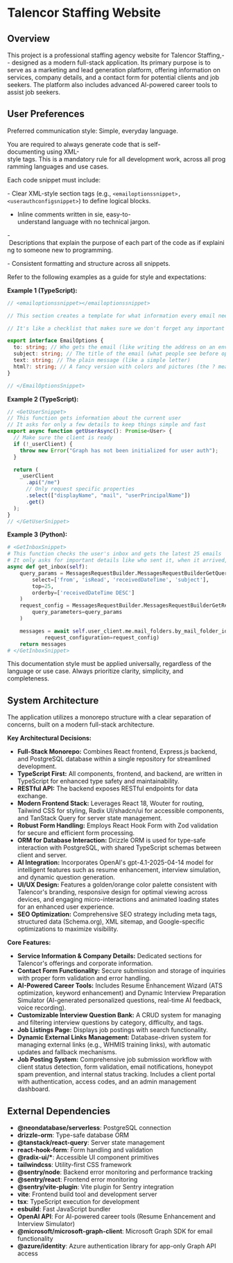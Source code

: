 # Talencor Staffing Website

## Overview

This project is a professional staffing agency website for Talencor Staffing,--
designed as a modern full-stack application. Its primary purpose is to serve as
a marketing and lead generation platform, offering information on services,
company details, and a contact form for potential clients and job seekers. The
platform also includes advanced AI-powered career tools to assist job seekers.

## User Preferences

Preferred communication style: Simple, everyday language.

You are required to always generate code that is self-documenting using XML-style tags. This is a mandatory rule for all development work, across all programming languages and use cases.

Each code snippet must include:

- Clear XML-style section tags (e.g., `<emailoptionssnippet>, <userauthconfigsnippet>`) to define logical blocks.

- Inline comments written in sie, easy-to-understand language with no technical jargon.

- Descriptions that explain the purpose of each part of the code as if explaining to someone new to programming.

- Consistent formatting and structure across all snippets.

Refer to the following examples as a guide for style and expectations:

**Example 1 (TypeScript):**

```typescript
// <emailoptionssnippet></emailoptionssnippet>

// This section creates a template for what information every email needs

// It's like a checklist that makes sure we don't forget any important parts of an email

export interface EmailOptions {
  to: string; // Who gets the email (like writing the address on an envelope)
  subject: string; // The title of the email (what people see before opening it)
  text: string; // The plain message (like a simple letter)
  html?: string; // A fancy version with colors and pictures (the ? means we don't always need this)
}

// </EmailOptionsSnippet>
```

**Example 2 (TypeScript):**

```typescript
// <GetUserSnippet>
// This function gets information about the current user
// It asks for only a few details to keep things simple and fast
export async function getUserAsync(): Promise<User> {
  // Make sure the client is ready
  if (!_userClient) {
    throw new Error("Graph has not been initialized for user auth");
  }

  return (
    _userClient
      .api("/me")
      // Only request specific properties
      .select(["displayName", "mail", "userPrincipalName"])
      .get()
  );
}
// </GetUserSnippet>
```

**Example 3 (Python):**

```python
# <GetInboxSnippet>
# This function checks the user's inbox and gets the latest 25 emails
# It only asks for important details like who sent it, when it arrived, and the subject
async def get_inbox(self):
    query_params = MessagesRequestBuilder.MessagesRequestBuilderGetQueryParameters(
        select=['from', 'isRead', 'receivedDateTime', 'subject'],
        top=25,
        orderby=['receivedDateTime DESC']
    )
    request_config = MessagesRequestBuilder.MessagesRequestBuilderGetRequestConfiguration(
        query_parameters=query_params
    )

    messages = await self.user_client.me.mail_folders.by_mail_folder_id('inbox').messages.get(
            request_configuration=request_config)
    return messages
# </GetInboxSnippet>
```

This documentation style must be applied universally, regardless of the language
or use case. Always prioritize clarity, simplicity, and completeness.

## System Architecture

The application utilizes a monorepo structure with a clear separation of
concerns, built on a modern full-stack architecture.

**Key Architectural Decisions:**

- **Full-Stack Monorepo:** Combines React frontend, Express.js backend, and
  PostgreSQL database within a single repository for streamlined development.
- **TypeScript First:** All components, frontend, and backend, are written in
  TypeScript for enhanced type safety and maintainability.
- **RESTful API:** The backend exposes RESTful endpoints for data exchange.
- **Modern Frontend Stack:** Leverages React 18, Wouter for routing, Tailwind
  CSS for styling, Radix UI/shadcn/ui for accessible components, and TanStack
  Query for server state management.
- **Robust Form Handling:** Employs React Hook Form with Zod validation for
  secure and efficient form processing.
- **ORM for Database Interaction:** Drizzle ORM is used for type-safe
  interaction with PostgreSQL, with shared TypeScript schemas between client and
  server.
- **AI Integration:** Incorporates OpenAI's gpt-4.1-2025-04-14 model for
  intelligent features such as resume enhancement, interview simulation, and
  dynamic question generation.
- **UI/UX Design:** Features a golden/orange color palette consistent with
  Talencor's branding, responsive design for optimal viewing across devices, and
  engaging micro-interactions and animated loading states for an enhanced user
  experience.
- **SEO Optimization:** Comprehensive SEO strategy including meta tags,
  structured data (Schema.org), XML sitemap, and Google-specific optimizations
  to maximize visibility.

**Core Features:**

- **Service Information & Company Details:** Dedicated sections for Talencor's
  offerings and corporate information.
- **Contact Form Functionality:** Secure submission and storage of inquiries
  with proper form validation and error handling.
- **AI-Powered Career Tools:** Includes Resume Enhancement Wizard (ATS
  optimization, keyword enhancement) and Dynamic Interview Preparation Simulator
  (AI-generated personalized questions, real-time AI feedback, voice recording).
- **Customizable Interview Question Bank:** A CRUD system for managing and
  filtering interview questions by category, difficulty, and tags.
- **Job Listings Page:** Displays job postings with search functionality.
- **Dynamic External Links Management:** Database-driven system for managing
  external links (e.g., WHMIS training links), with automatic updates and
  fallback mechanisms.
- **Job Posting System:** Comprehensive job submission workflow with client
  status detection, form validation, email notifications, honeypot spam
  prevention, and internal status tracking. Includes a client portal with
  authentication, access codes, and an admin management dashboard.

## External Dependencies

- **@neondatabase/serverless**: PostgreSQL connection
- **drizzle-orm**: Type-safe database ORM
- **@tanstack/react-query**: Server state management
- **react-hook-form**: Form handling and validation
- **@radix-ui/\***: Accessible UI component primitives
- **tailwindcss**: Utility-first CSS framework
- **@sentry/node**: Backend error monitoring and performance tracking
- **@sentry/react**: Frontend error monitoring
- **@sentry/vite-plugin**: Vite plugin for Sentry integration
- **vite**: Frontend build tool and development server
- **tsx**: TypeScript execution for development
- **esbuild**: Fast JavaScript bundler
- **OpenAI API**: For AI-powered career tools (Resume Enhancement and Interview
  Simulator)
- **@microsoft/microsoft-graph-client**: Microsoft Graph SDK for email
  functionality
- **@azure/identity**: Azure authentication library for app-only Graph API
  access
